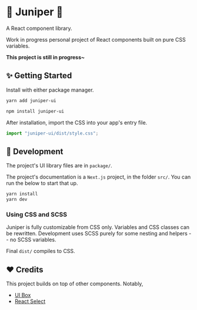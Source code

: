 # 🌿 Juniper 🍇

A React component library.

Work in progress personal project of React components built on pure CSS variables.

**This project is still in progress~**

## ✨ Getting Started

Install with either package manager.

```bash
yarn add juniper-ui
```

```bash
npm install juniper-ui
```

After installation, import the CSS into your app's entry file.

```jsx
import "juniper-ui/dist/style.css";
```

## 🔨 Development

The project's UI library files are in `package/`.

The project's documentation is a `Next.js` project, in the folder `src/`. You can run the below to start that up.

```bash
yarn install
yarn dev
```

### Using CSS and SCSS

Juniper is fully customizable from CSS only. Variables and CSS classes can be rewritten. Development uses SCSS purely for some nesting and helpers -- no SCSS variables.

Final `dist/` compiles to CSS.

## ❤️ Credits

This project builds on top of other components. Notably,

- [UI Box](https://github.com/segmentio/ui-box)
- [React Select](https://react-select.com/)
